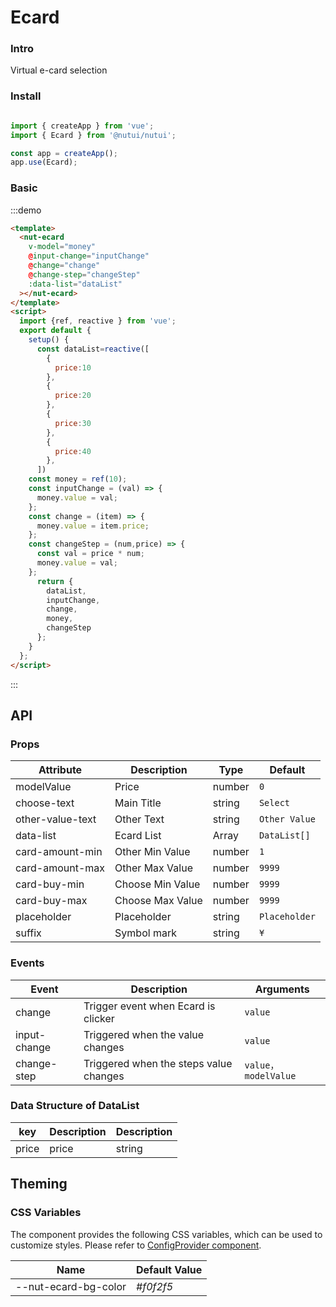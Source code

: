 # Ecard

### Intro

Virtual e-card selection

### Install

```javascript

import { createApp } from 'vue';
import { Ecard } from '@nutui/nutui';

const app = createApp();
app.use(Ecard);
```

### Basic

:::demo

```html
<template>
  <nut-ecard
    v-model="money"
    @input-change="inputChange"
    @change="change"
    @change-step="changeStep"
    :data-list="dataList"
  ></nut-ecard>
</template>
<script>
  import {ref, reactive } from 'vue';
  export default {
    setup() {
      const dataList=reactive([
        {
          price:10
        },
        {
          price:20
        },
        {
          price:30
        },
        {
          price:40
        },
      ])
    const money = ref(10);
    const inputChange = (val) => {
      money.value = val;
    };
    const change = (item) => {
      money.value = item.price;
    };
    const changeStep = (num,price) => {
      const val = price * num;
      money.value = val;
    };
      return {
        dataList,
        inputChange,
        change,
        money,
        changeStep
      };
    }
  };
</script>
```

:::

## API

### Props

| Attribute | Description | Type   | Default 
|--------------|----------------------------------|--------|------------------|
| modelValue        | Price                | number | `0`            |
| choose-text         | Main Title               | string |  `Select`   |
| other-value-text        | Other Text   | string |         `Other Value`        |
| data-list         | Ecard List| Array |        `DataList[]`        |
| card-amount-min| Other Min Value     | number | `1`|
| card-amount-max        | Other Max Value                      | number | `9999`            |
| card-buy-min        | Choose Min Value                      | number | `9999`            |
| card-buy-max        | Choose Max Value                      | number | `9999`            |
| placeholder        | Placeholder                     | string |    `Placeholder`       |
| suffix        | Symbol mark                      | string | `¥`            |

### Events

| Event | Description           | Arguments     |
|--------|----------------|--------------|
| change  | Trigger event when Ecard is clicker | `value` |
| input-change  | Triggered when the value changes |`value` |
| change-step  | Triggered when the steps value changes | `value，modelValue` |

### Data Structure of DataList 
| key	 | Description           | Description     |
|--------|----------------|--------------|
| price  | price | string |

## Theming

### CSS Variables

The component provides the following CSS variables, which can be used to customize styles. Please refer to [ConfigProvider component](#/en-US/component/configprovider).

| Name | Default Value |
| --------------------------------------- | -------------------------- |
| --nut-ecard-bg-color                    | _#f0f2f5_        |

